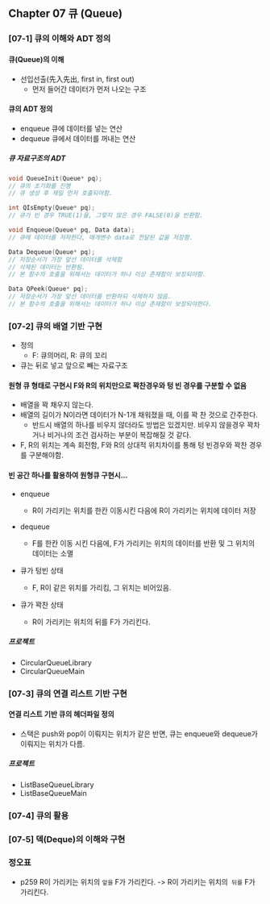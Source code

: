 ## Chapter 07 큐 (Queue)

### [07-1]  큐의 이해와 ADT 정의
#### 큐(Queue)의 이해
* 선입선출(先入先出, first in, first out)
  * 먼저 들어간 데이터가 먼저 나오는 구조
#### 큐의 ADT 정의
* enqueue 큐에 데이터를 넣는 연산
* dequeue 큐에서 데이터를 꺼내는 연산

##### 큐 자료구조의 ADT
```c
void QueueInit(Queue* pq);
// 큐의 초기화를 진행
// 큐 생성 후 제일 먼저 호출되야함.

int QIsEmpty(Queue* pq);
// 큐가 빈 경우 TRUE(1)을, 그렇지 않은 경우 FALSE(0)을 반환함.

void Enqueue(Queue* pq, Data data);
// 큐에 데이터를 저자한다, 매개변수 data로 전달된 값을 저장함.

Data Dequeue(Queue* pq);
// 저장순서가 가장 앞선 데이터를 삭제함
// 삭제된 데이터는 반환됨.
// 본 함수의 호출을 위해서는 데이터가 하나 이상 존재함이 보장되야함.

Data QPeek(Queue* pq);
// 저장순서가 가장 앞선 데이터를 반환하되 삭제하지 않음.
// 본 함수의 호출을 위해서는 데이터가 하나 이상 존재함이 보장되야한다.

```

### [07-2] 큐의 배열 기반 구현

* 정의
  * F: 큐의머리, R: 큐의 꼬리
* 큐는 뒤로 넣고 앞으로 빼는 자료구조

#### 원형 큐 형태로 구현시 F와 R의 위치만으로 꽉찬경우와 텅 빈 경우를 구분할 수 없음

* 배열을 꽉 채우지 않는다.
* 배열의 길이가 N이라면 데이터가 N-1개 채워졌을 때, 이를 꽉 찬 것으로 간주한다.
  * 반드시 배열의 하나를 비우지 않더라도 방법은 있겠지만. 비우지 않을경우 꽉차거나 비거나의 조건 검사하는 부분이 복잡해질 것 같다.
* F, R의 위치는 계속 회전함, F와 R의 상대적 위치차이를 통해 텅 빈경우와 꽉찬 경우를 구분해야함.

#### 빈 공간 하나를 활용하여 원형큐 구현시...
* enqueue
  * R이 가리키는 위치를 한칸 이동시킨 다음에 R이 가리키는 위치에 데이터 저장

* dequeue
  * F를 한칸 이동 시킨 다음에, F가 가리키는 위치의 데이터를 반환 및 그 위치의 데이터는 소멸

* 큐가 텅빈 상태 
  * F, R이 같은 위치를 가리킴, 그 위치는 비어있음.

* 큐가 꽉찬 상태
  * R이 가리키는 위치의 뒤를 F가 가리킨다.

##### 프로젝트
* CircularQueueLibrary
* CircularQueueMain 


### [07-3] 큐의 연결 리스트 기반 구현

#### 연결 리스트 기반 큐의 헤더파일 정의
* 스택은 push와 pop이 이뤄지는 위치가 같은 반면, 큐는 enqueue와 dequeue가 이뤄지는 위치가 다름.

##### 프로젝트
* ListBaseQueueLibrary
* ListBaseQueueMain


### [07-4] 큐의 활용


### [07-5] 덱(Deque)의 이해와 구현







### 정오표

* p259 R이 가리키는 위치의 `앞을` F가 가리킨다. -> R이 가리키는 위치의` 뒤를` F가 가리킨다.

